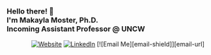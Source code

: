 <!-- ### Hi there 👋 -->

<!--
**makayla-moster/makayla-moster** is a ✨ _special_ ✨ repository because its `README.md` (this file) appears on your GitHub profile.

Here are some ideas to get you started:

- 🤖 I’m currently working on ...
- 🌱 I’m currently learning ...
- 👯 I’m looking to collaborate on ...
- 🤔 I’m looking for help with ...
- 💬 Ask me about ...
- 📫 How to reach me: ...
- 😄 Pronouns: ...
- ⚡ Fun fact: ...
-->


<h3>Hello there! 👋<br>I'm Makayla Moster, Ph.D.<br>Incoming Assistant Professor @ UNCW </h3>

<!--![](imgs/Readme_2.png)-->

<div align="center"> 
  
  [![Website][website-shield]][website-url]
  [![LinkedIn][linkedin-shield]][linkedin-url]
  [![Email Me][email-shield]][email-url] 
  
  
</div>







<!-- MARKDOWN LINKS & IMAGES -->
<!-- https://www.markdownguide.org/basic-syntax/#reference-style-links -->
[website-shield]: https://img.shields.io/badge/-makayla--moster.github.io-green?style=flat-square&logo=github&logoColor=white&link=https://makayla-moster.github.io/
[website-url]: https://makayla-moster.github.io/
[twitter-shield]: https://img.shields.io/badge/-@makaylamoster-blue?style=flat-square&logo=Twitter&logoColor=white&link=https://twitter.com/makaylamoster
[twitter-url]: https://twitter.com/makaylamoster 
[linkedin-shield]: https://img.shields.io/badge/-Makayla%20Moster-blue?style=flat-square&logo=Linkedin&logoColor=white&link=https://www.linkedin.com/in/mmoster/
[linkedin-url]: https://www.linkedin.com/in/mmoster/
<!--[email-shield]: https://img.shields.io/badge/-mmoster@clemson.edu-red?style=flat-square&logo=Gmail&logoColor=white&link=mailto:mmoster@clemson.edu
[email-url]: mailto:mmoster@clemson.edu-->
